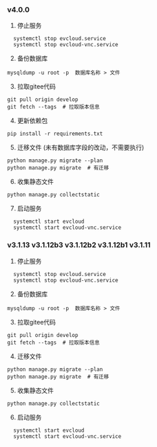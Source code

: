### v4.0.0 
1. 停止服务 
```shell
  systemctl stop evcloud.service
  systemctl stop evcloud-vnc.service 
```
2. 备份数据库
```shell
mysqldump -u root -p  数据库名称 > 文件
```
3. 拉取gitee代码
```shell
git pull origin develop
git fetch --tags  # 拉取版本信息
```

4. 更新依赖包
```shell
pip install -r requirements.txt
```

5. 迁移文件 (未有数据库字段的改动，不需要执行)
```shell
python manage.py migrate --plan  
python manage.py migrate  # 有迁移
```

6. 收集静态文件
```shell
python manage.py collectstatic 
```

7. 启动服务 
```shell
  systemctl start evcloud
  systemctl start evcloud-vnc.service 
```


### v3.1.13 v3.1.12b3 v3.1.12b2 v3.1.12b1 v3.1.11
1. 停止服务 
```shell
  systemctl stop evcloud.service
  systemctl stop evcloud-vnc.service 
```
2. 备份数据库
```shell
mysqldump -u root -p  数据库名称 > 文件
```
3. 拉取gitee代码
```shell
git pull origin develop
git fetch --tags  # 拉取版本信息
```

4. 迁移文件
```shell
python manage.py migrate --plan  
python manage.py migrate  # 有迁移
```

5. 收集静态文件
```shell
python manage.py collectstatic 
```

6. 启动服务 
```shell
  systemctl start evcloud
  systemctl start evcloud-vnc.service 
```